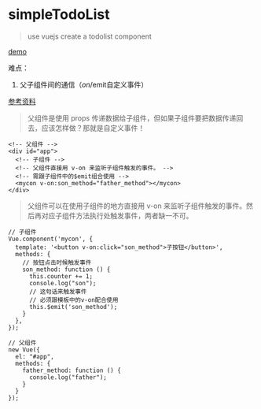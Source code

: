 # simpleTodoList
>use vuejs create a todolist component

[demo](http://www.willlin.cn/simpleTodoList/index.html "demo")

难点：

1. 父子组件间的通信（$on/$emit自定义事件）

[参考资料](参考资料 "https://github.com/Kelichao/vue.js.2.0/issues/19")

>父组件是使用 props 传递数据给子组件，但如果子组件要把数据传递回去，应该怎样做？那就是自定义事件！

	<!-- 父组件 -->
	<div id="app">
	  <!-- 子组件 -->
	  <!-- 父组件直接用 v-on 来监听子组件触发的事件。 -->
	  <!-- 需跟子组件中的$emit组合使用 -->
	  <mycon v-on:son_method="father_method"></mycon>
	</div>
>父组件可以在使用子组件的地方直接用 v-on 来监听子组件触发的事件。然后再对应子组件方法执行处触发事件，两者缺一不可。

	// 子组件
	Vue.component('mycon', {
	  template: '<button v-on:click="son_method">子按钮</button>',
	  methods: {
	  	// 按钮点击时候触发事件
	    son_method: function () {
	      this.counter += 1;
	 	  console.log("son");
	      // 这句话来触发事件
	      // 必须跟模板中的v-on配合使用
	      this.$emit('son_method');
	    }
	  },
	});
	
	// 父组件
	new Vue({
	  el: "#app",
	  methods: {
	    father_method: function () {
	      console.log("father");
	    }
	  }
	});

